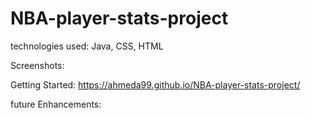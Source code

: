 # NBA-player-stats-project

technologies used: Java, CSS, HTML

Screenshots:

Getting Started: https://ahmeda99.github.io/NBA-player-stats-project/

future Enhancements:
